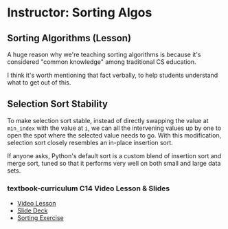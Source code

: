 # Instructor: Sorting Algos

## Sorting Algorithms (Lesson)

A huge reason why we're teaching sorting algorithms is because it's considered "common knowledge" among traditional CS education.

I think it's worth mentioning that fact verbally, to help students understand what to get out of this.

## Selection Sort Stability

To make selection sort stable, instead of directly swapping the value at `min_index` with the value at `i`, we can all the intervening values up by one to open the spot where the selected value needs to go.  With this modification, selection sort closely resembles an in-place insertion sort.

If anyone asks, Python's default sort is a custom blend of insertion sort and merge sort, tuned so that it performs very well on both small and large data sets.

### textbook-curriculum C14 Video Lesson & Slides

- [Video Lesson](https://adaacademy.hosted.panopto.com/Panopto/Pages/Viewer.aspx?id=a4668a63-9fb8-4778-b0a4-aaca006b34c8)
- [Slide Deck](https://docs.google.com/presentation/d/1GkYP84Cbg3I5KS_wIfRN8Gn-5tQ_46vV5zWt1dTZn14/edit?usp=sharing)
- [Sorting Exercise](https://github.com/Ada-c14/string-manipulation-practice)
